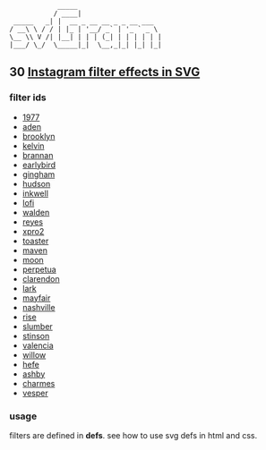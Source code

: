                 _____                     
               / ____|                    
     _____   _| |  __ _ __ __ _ _ __ ___  
    / __\ \ / / | |_ | '__/ _` | '_ ` _ \ 
    \__ \\ V /| |__| | | | (_| | | | | | |
    |___/ \_/  \_____|_|  \__,_|_| |_| |_|
                                        
                                                

## 30 [Instagram filter effects in SVG][0]

### filter ids

- [1977][1]
- [aden][2]
- [brooklyn][3]
- [kelvin][4]
- [brannan][5]
- [earlybird][6]
- [gingham][7]
- [hudson][8]
- [inkwell][9]
- [lofi][10]
- [walden][11]
- [reyes][12]
- [xpro2][13]
- [toaster][14]
- [maven][15]
- [moon][16]
- [perpetua][17]
- [clarendon][18]
- [lark][19]
- [mayfair][20]
- [nashville][21]
- [rise][22]
- [slumber][23]
- [stinson][24]
- [valencia][25]
- [willow][26]
- [hefe][27]
- [ashby][28]
- [charmes][29]
- [vesper][30]

### usage

filters are defined in **defs**. see how to use svg defs in html and css.

[0]: https://codepen.io/collection/XyPZJO
[1]: https://codepen.io/BuZZ-dEE/pen/abOwXWv
[2]: https://codepen.io/BuZZ-dEE/pen/gOpMzPZ
[3]: https://codepen.io/BuZZ-dEE/pen/bGdgKVP
[4]: https://codepen.io/BuZZ-dEE/pen/xxGOarp
[5]: https://codepen.io/BuZZ-dEE/pen/Poqjgxp
[6]: https://codepen.io/BuZZ-dEE/pen/xxGOava
[7]: https://codepen.io/BuZZ-dEE/pen/mdJRgyW
[8]: https://codepen.io/BuZZ-dEE/pen/YzXNvNO
[9]: https://codepen.io/BuZZ-dEE/pen/gOpRJgX
[10]: https://codepen.io/BuZZ-dEE/pen/QWbdxgj
[11]: https://codepen.io/BuZZ-dEE/pen/VwLWOWp
[12]: https://codepen.io/BuZZ-dEE/pen/yLNXWor
[13]: https://codepen.io/BuZZ-dEE/pen/NWqgVYE
[14]: https://codepen.io/BuZZ-dEE/pen/NWqgVoJ
[15]: https://codepen.io/BuZZ-dEE/pen/QWbgRPR
[16]: https://codepen.io/BuZZ-dEE/pen/zYGNjQo
[17]: https://codepen.io/BuZZ-dEE/pen/JjdJQjJ
[18]: https://codepen.io/BuZZ-dEE/pen/YzXxxpo
[19]: https://codepen.io/BuZZ-dEE/pen/BaNddwL
[20]: https://codepen.io/BuZZ-dEE/pen/mdJMByO
[21]: https://codepen.io/BuZZ-dEE/pen/gOpxjoq
[22]: https://codepen.io/BuZZ-dEE/pen/ExjvpBo
[23]: https://codepen.io/BuZZ-dEE/pen/YzXxOJP
[24]: https://codepen.io/BuZZ-dEE/pen/yLNoxwj
[25]: https://codepen.io/BuZZ-dEE/pen/WNvEgVX
[26]: https://codepen.io/BuZZ-dEE/pen/dyozEyP
[27]: https://codepen.io/BuZZ-dEE/pen/MWwrrOe
[28]: https://codepen.io/BuZZ-dEE/pen/XWbZBXy
[29]: https://codepen.io/BuZZ-dEE/pen/JjdpBLo
[30]: https://codepen.io/BuZZ-dEE/pen/VwLXBBv
